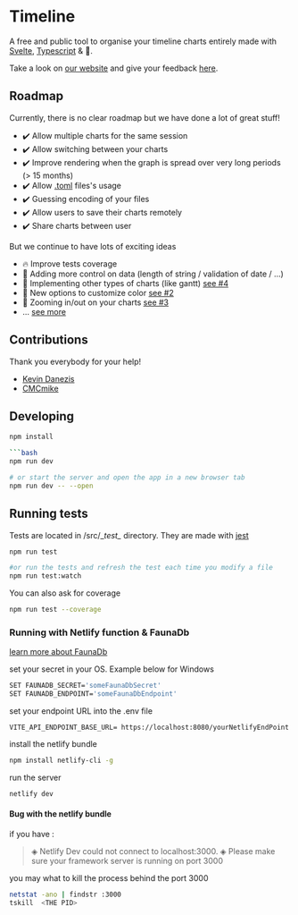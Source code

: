 # Timeline
A free and public tool to organise your timeline charts entirely made with [Svelte](https://svelte.dev/), [Typescript](https://www.typescriptlang.org/) & 💖.

Take a look on [our website](https://timeline-chart.dev/) and give your feedback [here](https://github.com/besstiolle/Timeline/issues).

## Roadmap

Currently, there is no clear roadmap but we have done a lot of great stuff!

 * ✔️ Allow multiple charts for the same session
 * ✔️ Allow switching between your charts
 * ✔️ Improve rendering when the graph is spread over very long periods (> 15 months)
 * ✔️ Allow [.toml](https://github.com/toml-lang/toml) files's usage
 * ✔️ Guessing encoding of your files
 * ✔️ Allow users to save their charts remotely
 * ✔️ Share charts between user

But we continue to have lots of exciting ideas
 
 * 🔥 Improve tests coverage
 * 📅 Adding more control on data (length of string / validation of date / ...)
 * 📅 Implementing other types of charts (like gantt) [see #4](https://github.com/besstiolle/Timeline/issues/4)
 * 📅 New options to customize color [see #2](https://github.com/besstiolle/Timeline/issues/2)
 * 📅 Zooming in/out on your charts  [see #3](https://github.com/besstiolle/Timeline/issues/3)
 * ... [see more](https://github.com/besstiolle/Timeline/issues)

## Contributions

Thank you everybody for your help! 

* [Kevin Danezis](https://github.com/besstiolle)
* [CMCmike](https://github.com/CMCmike)

## Developing

```bash
npm install

```bash
npm run dev

# or start the server and open the app in a new browser tab
npm run dev -- --open
```

## Running tests

Tests are located in /src/\__test\__ directory. They are made with [jest](https://jestjs.io/fr/)

```bash
npm run test

#or run the tests and refresh the test each time you modify a file
npm run test:watch

```

You can also ask for coverage 

```bash
npm run test --coverage
```

### Running with Netlify function & FaunaDb

[learn more about FaunaDb](./FAUNADB.md)

set your secret in your OS. Example below for Windows

```bash
SET FAUNADB_SECRET='someFaunaDbSecret'
SET FAUNADB_ENDPOINT='someFaunaDbEndpoint'
```

set your endpoint URL into the .env file

```.env
VITE_API_ENDPOINT_BASE_URL= https://localhost:8080/yourNetlifyEndPoint
```

install the netlify bundle

```bash
npm install netlify-cli -g
```
run the server

```bash
netlify dev
```

#### Bug with the netlify bundle

if you have : 

 > ◈ Netlify Dev could not connect to localhost:3000.
 > ◈ Please make sure your framework server is running on port 3000

 you may what to kill the process behind the port 3000

```bash
netstat -ano | findstr :3000
tskill  <THE PID>
```
